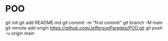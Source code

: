 # POO
git init
git add README.md
git commit -m "first commit"
git branch -M main
git remote add origin https://github.com/JeffersonParedes/POO.git
git push -u origin main
